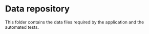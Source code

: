 # Data repository

This folder contains the data files required by the application and the automated tests.